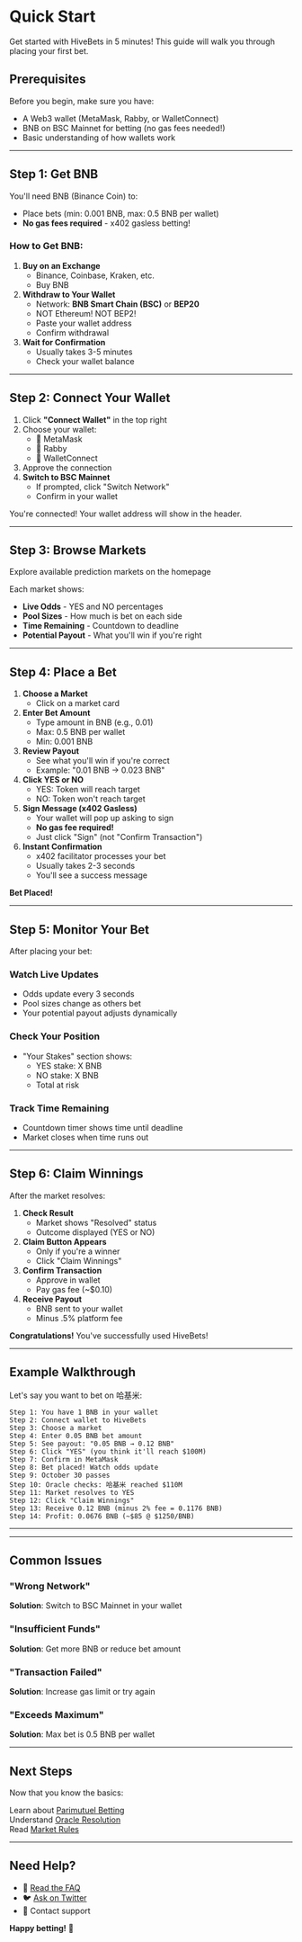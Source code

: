 # Quick Start

Get started with HiveBets in 5 minutes! This guide will walk you through placing your first bet.

## Prerequisites

Before you begin, make sure you have:

* A Web3 wallet (MetaMask, Rabby, or WalletConnect)
* BNB on BSC Mainnet for betting (no gas fees needed!)
* &#x20;Basic understanding of how wallets work

***

## Step 1: Get BNB

You'll need BNB (Binance Coin) to:

* Place bets (min: 0.001 BNB, max: 0.5 BNB per wallet)
* **No gas fees required** - x402 gasless betting!

### How to Get BNB:

1. **Buy on an Exchange**
   * Binance, Coinbase, Kraken, etc.
   * Buy BNB
2. **Withdraw to Your Wallet**
   * Network: **BNB Smart Chain (BSC)** or **BEP20**
   * &#x20;NOT Ethereum! NOT BEP2!
   * Paste your wallet address
   * Confirm withdrawal
3. **Wait for Confirmation**
   * Usually takes 3-5 minutes
   * Check your wallet balance

***

## Step 2: Connect Your Wallet

1. Click **"Connect Wallet"** in the top right
2. Choose your wallet:
   * 🦊 MetaMask
   * 🐰 Rabby
   * 🔗 WalletConnect
3. Approve the connection
4. **Switch to BSC Mainnet**
   * If prompted, click "Switch Network"
   * Confirm in your wallet

You're connected! Your wallet address will show in the header.

***

## Step 3: Browse Markets

Explore available prediction markets on the homepage

Each market shows:

* &#x20;**Live Odds** - YES and NO percentages
* **Pool Sizes** - How much is bet on each side
* **Time Remaining** - Countdown to deadline
* &#x20;**Potential Payout** - What you'll win if you're right

***

## Step 4: Place a Bet

1. **Choose a Market**
   * Click on a market card
2. **Enter Bet Amount**
   * Type amount in BNB (e.g., 0.01)
   * Max: 0.5 BNB per wallet
   * Min: 0.001 BNB
3. **Review Payout**
   * See what you'll win if you're correct
   * Example: "0.01 BNB → 0.023 BNB"
4. **Click YES or NO**
   * YES: Token will reach target
   * NO: Token won't reach target
5. **Sign Message (x402 Gasless)**
   * Your wallet will pop up asking to sign
   * **No gas fee required!**
   * Just click "Sign" (not "Confirm Transaction")
6. **Instant Confirmation**
   * x402 facilitator processes your bet
   * Usually takes 2-3 seconds
   * You'll see a success message

**Bet Placed!**

***

## Step 5: Monitor Your Bet

After placing your bet:

### Watch Live Updates

* Odds update every 3 seconds
* Pool sizes change as others bet
* Your potential payout adjusts dynamically

### Check Your Position

* "Your Stakes" section shows:
  * YES stake: X BNB
  * NO stake: X BNB
  * Total at risk

### Track Time Remaining

* Countdown timer shows time until deadline
* Market closes when time runs out

***

## Step 6: Claim Winnings

After the market resolves:

1. **Check Result**
   * Market shows "Resolved" status
   * Outcome displayed (YES or NO)
2. **Claim Button Appears**
   * Only if you're a winner
   * Click "Claim Winnings"
3. **Confirm Transaction**
   * Approve in wallet
   * Pay gas fee (\~$0.10)
4. **Receive Payout**
   * BNB sent to your wallet
   * Minus .5% platform fee

**Congratulations!** You've successfully used HiveBets!

***

## Example Walkthrough

Let's say you want to bet on 哈基米:

```
Step 1: You have 1 BNB in your wallet
Step 2: Connect wallet to HiveBets
Step 3: Choose a market
Step 4: Enter 0.05 BNB bet amount
Step 5: See payout: "0.05 BNB → 0.12 BNB"
Step 6: Click "YES" (you think it'll reach $100M)
Step 7: Confirm in MetaMask
Step 8: Bet placed! Watch odds update
Step 9: October 30 passes
Step 10: Oracle checks: 哈基米 reached $110M 
Step 11: Market resolves to YES
Step 12: Click "Claim Winnings"
Step 13: Receive 0.12 BNB (minus 2% fee = 0.1176 BNB)
Step 14: Profit: 0.0676 BNB (~$85 @ $1250/BNB)
```

***



***

## Common Issues

### &#x20;"Wrong Network"

**Solution**: Switch to BSC Mainnet in your wallet

### "Insufficient Funds"

**Solution**: Get more BNB or reduce bet amount

### &#x20;"Transaction Failed"

**Solution**: Increase gas limit or try again

### "Exceeds Maximum"

**Solution**: Max bet is 0.5 BNB per wallet

***

## Next Steps

Now that you know the basics:

Learn about [Parimutuel Betting](../how-it-works/parimutuel.md)\
Understand [Oracle Resolution](../how-it-works/oracle-resolution.md)\
Read [Market Rules](../markets/rules.md)

***

## Need Help?

* 📖 [Read the FAQ](faq.md)
* 🐦 [Ask on Twitter](https://x.com/Hivebetsbnb)
* 📧 Contact support

**Happy betting!** 🚀
